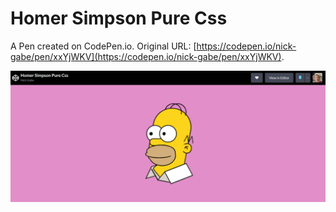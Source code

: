 # Homer Simpson Pure Css

A Pen created on CodePen.io. Original URL: [https://codepen.io/nick-gabe/pen/xxYjWKV](https://codepen.io/nick-gabe/pen/xxYjWKV).

![](./codepen.io_nick-gabe_full_xxYjWKV.png)